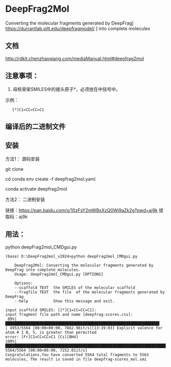 # DeepFrag2Mol
Converting the molecular fragments generated by DeepFrag[ https://durrantlab.pitt.edu/deepfragmodel/ ] into complete molecules

## 文档

http://rdkit.chenzhaoqiang.com/mediaManual.html#deepfrag2mol

## 注意事项：

1. 母核骨架SMILES中的接头原子*，必须放在中括号中。

示例：

```
   [*]C1=CC=CC=C1
```

## 编译后的二进制文件





## 安装

方法1： 源码安装

git clone

cd 
conda env create -f deepfrag2mol.yaml

conda activate deepfrag2mol





方法2： 二进制安装

链接：https://pan.baidu.com/s/10zFsY2mWBxXzQ0Wj9aZk2g?pwd=aj9k 
提取码：aj9k 

## 用法：

python deepFrag2mol_CMDgui.py

```
(base) D:\DeepFrag2mol_v2024>python deepFrag2mol_CMDgui.py

    DeepFrag2Mol: Converting the molecular fragments generated by DeepFrag into complete molecules.
    Usage: deepFrag2mol_CMDgui.py [OPTIONS]

    Options:
    --scaffold TEXT  the SMILES of the molecular scaffold
    --fragfile TEXT  the file  of the molecular fragments generated by DeepFrag
    --help           Show this message and exit.

input scaffold SMILES: [[*]C1=CC=CC=C1]:
input fragment file path and name [deepfrag-scores.csv]:
 89%|███████████████████████████████████████████████████████████████████▋        | 4953/5564 [00:00<00:00, 7662.98it/s][13:19:03] Explicit valence for atom # 1 B, 5, is greater than permitted
error: [Fr]C1=CC=CC=C1 [Cs][BH4]
100%|████████████████████████████████████████████████████████████████████████████| 5564/5564 [00:00<00:00, 7252.01it/s]
Congratulations,You have converted 5564 total fragments to 5563 molecules, The result is saved in file deepfrag-scores_mol.smi
```
